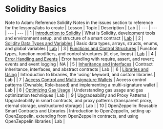 # Solidity Basics
Note to Adam: Reference Solidity Notes in the issues section to reference for the lessons/labs to create
| Lesson | Topic | Description | Lab |
| --- | --- | --- | --- |
| 1 | [Introduction to Solidity](https://github.com/joinpursuit/pursuit-crypto-lessons/blob/main/solidity_basics/lessons/lesson_1.md) | What is Solidity, development tools and environment setup, and structure of a smart contract | [Lab](https://github.com/joinpursuit/pursuit-crypto-lessons/blob/main/solidity_basics/lessons/lesson_1_lab.md) |
| 2 | [Solidity Data Types and Variables](https://github.com/joinpursuit/pursuit-crypto-lessons/blob/main/solidity_basics/lessons/lesson_2.md) | Basic data types, arrays, structs, enums, and global variables | [Lab](https://github.com/joinpursuit/pursuit-crypto-lessons/blob/main/solidity_basics/lessons/lesson_2_lab.md) |
| 3 | [Functions and Control Structures](https://github.com/joinpursuit/pursuit-crypto-lessons/blob/main/solidity_basics/lessons/lesson_3.md) | Function types, function modifiers, and control structures (if, else, loops) | [Lab](https://github.com/joinpursuit/pursuit-crypto-lessons/blob/main/solidity_basics/lessons/lesson_3_lab.md) |
| 4 | [Error Handling and Events](https://github.com/joinpursuit/pursuit-crypto-lessons/blob/main/solidity_basics/lessons/lesson_4.md) | Error handling with require, assert, and revert; events and event logging | NA |
| 5 | [Inheritance and Interfaces](https://github.com/joinpursuit/pursuit-crypto-lessons/blob/main/solidity_basics/lessons/lesson_5.md) | Contract inheritance, interfaces, and abstract contracts | Lab |
| 6 | [Libraries and Using](https://github.com/joinpursuit/pursuit-crypto-lessons/blob/main/solidity_basics/lessons/lesson_6.md) | Introduction to libraries, the 'using' keyword, and custom libraries | Lab |
| 7 | [Access Control and Multi-signature Wallets](https://github.com/joinpursuit/pursuit-crypto-lessons/blob/main/solidity_basics/lessons/lesson_7.md) | Access control patterns (Ownable, Role-based) and implementing a multi-signature wallet | Lab |
| 8 | [Optimizing Gas Usage](https://github.com/joinpursuit/pursuit-crypto-lessons/blob/main/solidity_basics/lessons/lesson_8.md) | Understanding gas usage and gas optimization techniques | Lab |
| 9 | Upgradeability and Proxy Patterns | Upgradeability in smart contracts, and proxy patterns (transparent proxy, eternal storage, unstructured storage) | Lab |
| 10 | OpenZeppelin: Reusable Smart Contracts and Libraries | Introduction to OpenZeppelin, setting up OpenZeppelin, extending from OpenZeppelin contracts, and using OpenZeppelin libraries | Lab |

